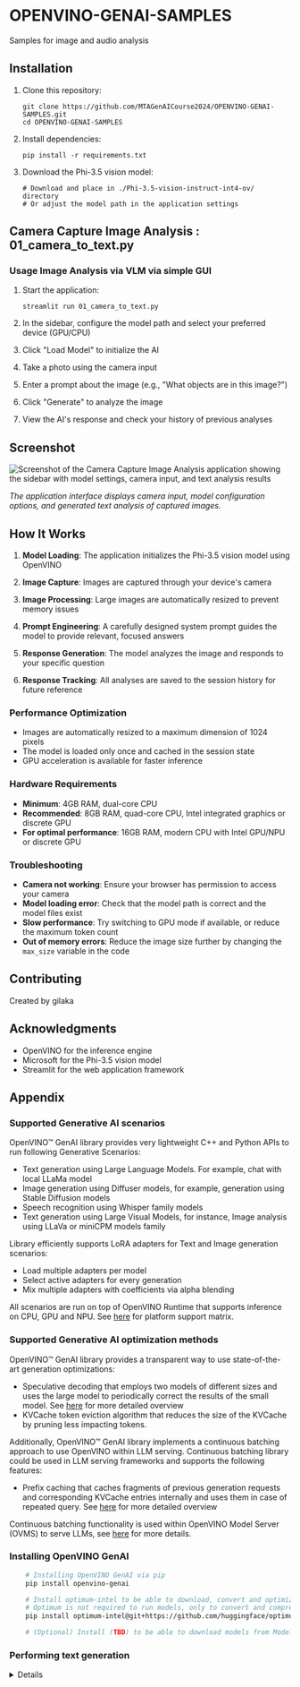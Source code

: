 # OPENVINO-GENAI-SAMPLES
Samples for image and audio analysis 



## Installation

1. Clone this repository:
   ```
   git clone https://github.com/MTAGenAICourse2024/OPENVINO-GENAI-SAMPLES.git
   cd OPENVINO-GENAI-SAMPLES
   ```

2. Install dependencies:
   ```
   pip install -r requirements.txt
   ```

3. Download the Phi-3.5 vision model:
   ```
   # Download and place in ./Phi-3.5-vision-instruct-int4-ov/ directory
   # Or adjust the model path in the application settings
   ```



## Camera Capture Image Analysis  : 01_camera_to_text.py 
### Usage  Image Analysis via VLM  via simple GUI 

1. Start the application:
   ```
   streamlit run 01_camera_to_text.py
   ```

2. In the sidebar, configure the model path and select your preferred device (GPU/CPU)

3. Click "Load Model" to initialize the AI

4. Take a photo using the camera input

5. Enter a prompt about the image (e.g., "What objects are in this image?")

6. Click "Generate" to analyze the image

7. View the AI's response and check your history of previous analyses
## Screenshot

![Screenshot of the Camera Capture Image Analysis application showing the sidebar with model settings, camera input, and text analysis results](./images/camera_to_text.png)

*The application interface displays camera input, model configuration options, and generated text analysis of captured images.*

## How It Works

1. **Model Loading**: The application initializes the Phi-3.5 vision model using OpenVINO
 
2. **Image Capture**: Images are captured through your device's camera

3. **Image Processing**: Large images are automatically resized to prevent memory issues

4. **Prompt Engineering**: A carefully designed system prompt guides the model to provide relevant, focused answers

5. **Response Generation**: The model analyzes the image and responds to your specific question

6. **Response Tracking**: All analyses are saved to the session history for future reference

### Performance Optimization

- Images are automatically resized to a maximum dimension of 1024 pixels
- The model is loaded only once and cached in the session state
- GPU acceleration is available for faster inference

### Hardware Requirements

- **Minimum**: 4GB RAM, dual-core CPU
- **Recommended**: 8GB RAM, quad-core CPU, Intel integrated graphics or discrete GPU
- **For optimal performance**: 16GB RAM, modern CPU with Intel GPU/NPU or discrete GPU

### Troubleshooting

- **Camera not working**: Ensure your browser has permission to access your camera
- **Model loading error**: Check that the model path is correct and the model files exist
- **Slow performance**: Try switching to GPU mode if available, or reduce the maximum token count
- **Out of memory errors**: Reduce the image size further by changing the `max_size` variable in the code




## Contributing

Created by gilaka



## Acknowledgments

- OpenVINO for the inference engine
- Microsoft for the Phi-3.5 vision model
- Streamlit for the web application framework


## Appendix 


### Supported Generative AI scenarios

OpenVINO™ GenAI library provides very lightweight C++ and Python APIs to run following Generative Scenarios:
 - Text generation using Large Language Models. For example, chat with local LLaMa model
 - Image generation using Diffuser models, for example, generation using Stable Diffusion models
 - Speech recognition using Whisper family models
 - Text generation using Large Visual Models, for instance, Image analysis using LLaVa or miniCPM models family

Library efficiently supports LoRA adapters for Text and Image generation scenarios:
- Load multiple adapters per model
- Select active adapters for every generation
- Mix multiple adapters with coefficients via alpha blending

All scenarios are run on top of OpenVINO Runtime that supports inference on CPU, GPU and NPU. See [here](https://docs.openvino.ai/2024/about-openvino/release-notes-openvino/system-requirements.html) for platform support matrix.

### Supported Generative AI optimization methods

OpenVINO™ GenAI library provides a transparent way to use state-of-the-art generation optimizations:
- Speculative decoding that employs two models of different sizes and uses the large model to periodically correct the results of the small model. See [here](https://pytorch.org/blog/hitchhikers-guide-speculative-decoding/) for more detailed overview
- KVCache token eviction algorithm that reduces the size of the KVCache by pruning less impacting tokens.

Additionally, OpenVINO™ GenAI library implements a continuous batching approach to use OpenVINO within LLM serving. Continuous batching library could be used in LLM serving frameworks and supports the following features:
- Prefix caching that caches fragments of previous generation requests and corresponding KVCache entries internally and uses them in case of repeated query. See [here](https://google.com) for more detailed overview

Continuous batching functionality is used within OpenVINO Model Server (OVMS) to serve LLMs, see [here](https://docs.openvino.ai/2024/ovms_docs_llm_reference.html) for more details.

### Installing OpenVINO GenAI

```sh
    # Installing OpenVINO GenAI via pip
    pip install openvino-genai

    # Install optimum-intel to be able to download, convert and optimize LLMs from Hugging Face
    # Optimum is not required to run models, only to convert and compress
    pip install optimum-intel@git+https://github.com/huggingface/optimum-intel.git

    # (Optional) Install (TBD) to be able to download models from Model Scope
```

### Performing text generation 
<details>

For more examples check out our [LLM Inference Guide](https://docs.openvino.ai/2024/learn-openvino/llm_inference_guide.html)

### Converting and compressing text generation model from Hugging Face library

```sh
#(Basic) download and convert to OpenVINO TinyLlama-Chat-v1.0 model
optimum-cli export openvino --model "TinyLlama/TinyLlama-1.1B-Chat-v1.0" --weight-format fp16 --trust-remote-code "TinyLlama-1.1B-Chat-v1.0"

#(Recommended) download, convert to OpenVINO and compress to int4 TinyLlama-Chat-v1.0 model
optimum-cli export openvino --model "TinyLlama/TinyLlama-1.1B-Chat-v1.0" --weight-format int4 --trust-remote-code "TinyLlama-1.1B-Chat-v1.0"
```







---